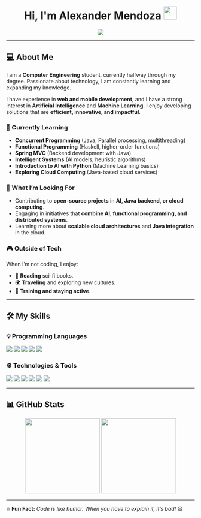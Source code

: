 <h1 align="center">Hi, I'm Alexander Mendoza <img src="https://media.giphy.com/media/hvRJCLFzcasrR4ia7z/giphy.gif" width="35"></h1>

<p align="center">
  <a href="https://github.com/DenverCoder1/readme-typing-svg">
    <img src="https://readme-typing-svg.herokuapp.com?font=Time+New+Roman&color=%23C8BE25&size=25&center=true&vCenter=true&width=600&height=100&lines=Computer+Engineering+Student;Passionate+about+Technology+and+Innovation;Always+Learning+New+Things">
  </a>
</p>

---

## 💻 About Me  
I am a **Computer Engineering** student, currently halfway through my degree. Passionate about technology, I am constantly learning and expanding my knowledge.  

I have experience in **web and mobile development**, and I have a strong interest in **Artificial Intelligence** and **Machine Learning**. I enjoy developing solutions that are **efficient, innovative, and impactful**. 

### 🌱 Currently Learning

- **Concurrent Programming** (Java, Parallel processing, multithreading)
- **Functional Programming** (Haskell, higher-order functions)
- **Spring MVC** (Backend development with Java)
- **Intelligent Systems** (AI models, heuristic algorithms)
- **Introduction to AI with Python** (Machine Learning basics)
- **Exploring Cloud Computing** (Java-based cloud services)

### 🚀 What I’m Looking For

- Contributing to **open-source projects** in **AI, Java backend, or cloud computing**.
- Engaging in initiatives that **combine AI, functional programming, and distributed systems**.
- Learning more about **scalable cloud architectures** and **Java integration** in the cloud.

### 🎮 Outside of Tech

When I’m not coding, I enjoy:

- 📖 **Reading** sci-fi books.  
- 🌍 **Traveling** and exploring new cultures.  
- 💪 **Training and staying active**.  

---

## 🛠 My Skills  

### 💡 Programming Languages  
<span>  
  <img src="https://img.shields.io/badge/java-%23ED8B00.svg?style=for-the-badge&logo=openjdk&logoColor=white">
  <img src="https://img.shields.io/badge/C-00599C?style=for-the-badge&logo=c&logoColor=white">
  <img src="https://img.shields.io/badge/python-3670A0?style=for-the-badge&logo=python&logoColor=ffdd54">
  <img src="https://img.shields.io/badge/Haskell-5e5086?style=for-the-badge&logo=haskell&logoColor=white">
  <img src="https://img.shields.io/badge/-Arduino-00979D?style=for-the-badge&logo=Arduino&logoColor=white">
</span>

### ⚙️ Technologies & Tools  
<span>  
  <img src="https://img.shields.io/badge/Git-F05032?style=for-the-badge&logo=git&logoColor=white">
  <img src="https://img.shields.io/badge/cuda-000000.svg?style=for-the-badge&logo=nVIDIA&logoColor=green">
  <img src="https://img.shields.io/badge/MongoDB-%2347A248.svg?style=for-the-badge&logo=mongodb&logoColor=white">
  <img src="https://img.shields.io/badge/IntelliJIDEA-000000.svg?style=for-the-badge&logo=intellij-idea&logoColor=white">
  <img src="https://img.shields.io/badge/spring-%236DB33F.svg?style=for-the-badge&logo=spring&logoColor=white">
  <img src="https://img.shields.io/badge/android%20studio-346ac1?style=for-the-badge&logo=android%20studio&logoColor=white">
</span>

---

## 📊 GitHub Stats  

<p align="center">
  <img height="200" src="https://github-readme-stats.vercel.app/api?username=AlexanderMenMen&theme=react&show_icons=true&include_all_commits=true" />
  <img height="200" src="https://github-readme-stats.vercel.app/api/top-langs/?username=AlexanderMenMen&theme=react&layout=compact" />
</p>

---

🔥 **Fun Fact:** _Code is like humor. When you have to explain it, it’s bad!_ 😆  
